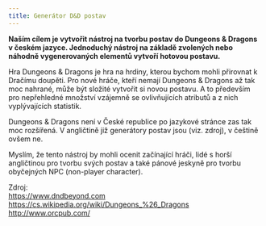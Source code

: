 ```yaml
---
title: Generátor D&D postav
---
```


**Naším cílem je vytvořit nástroj na tvorbu postav do Dungeons & Dragons v českém jazyce. Jednoduchý nástroj na základě zvolených nebo náhodně vygenerovaných elementů vytvoří hotovou postavu.**

Hra Dungeons & Dragons je hra na hrdiny, kterou bychom mohli přirovnat k Dračímu doupěti. Pro nové hráče, kteří nemají Dungeons & Dragons až tak moc nahrané, může být složité vytvořit si novou postavu. A to především pro nepřehledné množství vzájemně se ovlivňujících atributů a z nich vyplývajících statistik.

Dungeons & Dragons není v České republice po jazykové stránce zas tak moc rozšířená. V angličtině již generátory postav jsou (viz. zdroj), v češtině ovšem ne. 

Myslím, že tento nástroj by mohli ocenit začínající hráči, lidé s horší angličtinou pro tvorbu svých postav a také pánové jeskyně pro tvorbu obyčejných NPC (non-player character).


Zdroj: <br>
https://www.dndbeyond.com <br>
https://cs.wikipedia.org/wiki/Dungeons_%26_Dragons <br>
http://www.orcpub.com/